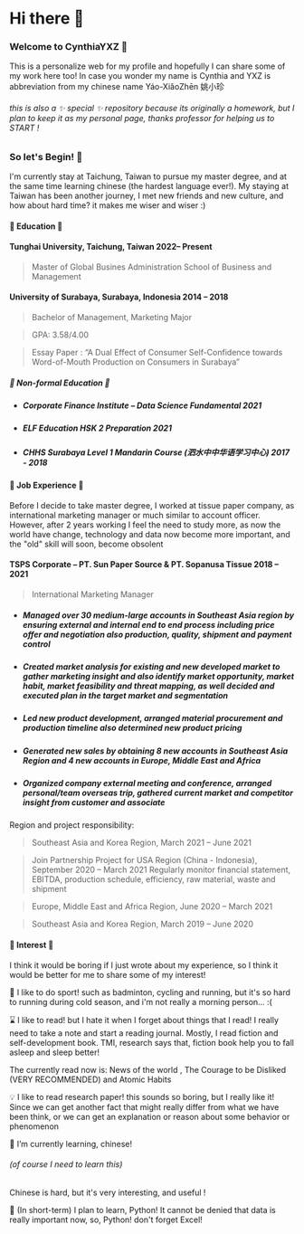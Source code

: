 # Hi there 👋

### Welcome to CynthiaYXZ 👻

This is a personalize web for my profile and hopefully I can share some of my work here too!
In case you wonder my name is Cynthia and YXZ is abbreviation from my chinese name Yáo-XiǎoZhēn 姚小珍 
###### this is also a ✨ _special_ ✨ repository because its originally a homework, but I plan to keep it as my personal page, thanks professor for helping us to START !


### So let's Begin! 🚀
I'm currently stay at Taichung, Taiwan to pursue my master degree, and at the same time learning chinese (the hardest language ever!). My staying at Taiwan has been another journey, I met new friends and new culture, and how about hard time? it makes me wiser and wiser :)
#### 🏫 Education 🏫
#### Tunghai University, Taichung, Taiwan	                2022– Present
> Master of Global Busines Administration School of Business and Management

#### University of Surabaya, Surabaya, Indonesia 	                2014 – 2018
> Bachelor of Management, Marketing Major

> GPA: 3.58/4.00

> Essay Paper	: “A Dual Effect of Consumer Self-Confidence towards Word-of-Mouth Production on Consumers in Surabaya”

##### 🏡 Non-formal Education 🏡
- ##### Corporate Finance Institute – Data Science Fundamental 	2021
- ##### ELF Education HSK 2 Preparation 	2021
- ##### CHHS Surabaya Level 1 Mandarin Course (泗水中中华语学习中心)	2017 - 2018

#### 🏢 Job Experience 🏢
Before I decide to take master degree, I worked at tissue paper company, as international marketing manager or much similar to account officer. However, after 2 years working I feel the need to study more, as now the world have change, technology and data now become more important, and the "old" skill will soon, become obsolent

#### TSPS Corporate – PT. Sun Paper Source & PT. Sopanusa Tissue	2018 – 2021
> International Marketing Manager 
- ##### Managed over 30 medium-large accounts in Southeast Asia region by ensuring external and internal end to end process including price offer and negotiation also production, quality, shipment and payment control
- #####	Created market analysis for existing and new developed market to gather marketing insight and also identify market opportunity, market habit, market feasibility and threat mapping, as well decided and executed plan in the target market and segmentation
- #####	Led new product development, arranged material procurement and production timeline also determined new product pricing 
- #####	Generated new sales by obtaining 8 new accounts in Southeast Asia Region and 4 new accounts in Europe, Middle East and Africa
- #####	Organized company external meeting and conference, arranged personal/team overseas trip, gathered current market and competitor insight from customer and associate

Region and project responsibility:

> Southeast Asia and Korea Region, March 2021 – June 2021 			

> Join Partnership Project	for USA Region (China - Indonesia), September 2020 – March 2021
    Regularly monitor financial statement, EBITDA, production 		schedule, efficiency, raw material, waste and shipment

> Europe, Middle East and Africa Region, June 2020 – March 2021	

> Southeast Asia and Korea Region, March 2019 – June 2020

#### 🌅 Interest 🌅
I think it would be boring if I just wrote about my experience, so I think it would be better for me to share some of my interest!

🎾 I like to do sport! such as badminton, cycling and running, but it's so hard to running during cold season, and i'm not really a morning person... :(

⌛ I like to read! but I hate it when I forget about things that I read! I really need to take a note and start a reading journal. Mostly, I read fiction and self-development book. TMI, research says that, fiction book help you to fall asleep and sleep better!

The currently read now is: News of the world , The Courage to be Disliked (VERY RECOMMENDED) and Atomic Habits 

💡 I like to read research paper! this sounds so boring, but I really like it! Since we can get another fact that might really differ from what we have been think, or we can get an explanation or reason about some behavior or phenomenon

🌱 I’m currently learning, chinese! 
###### (of course I need to learn this)
Chinese is hard, but it's very interesting, and useful !

🌱 (In short-term) I plan to learn, Python!
It cannot be denied that data is really important now, so, Python! don't forget Excel!

